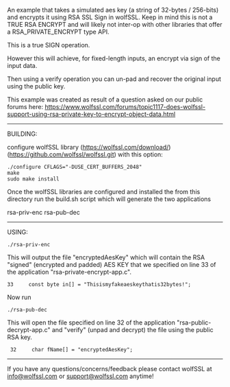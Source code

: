 An example that takes a simulated aes key (a string of 32-bytes / 256-bits)
and encrypts it using RSA SSL Sign in wolfSSL. Keep in mind this is not a TRUE
RSA ENCRYPT and will likely not inter-op with other libraries that offer a
RSA_PRIVATE_ENCRYPT type API.

This is a true SIGN operation.

However this will achieve, for fixed-length inputs, an encrypt via sign of the
input data.

Then using a verify operation you can un-pad and recover the original input
using the public key.

This example was created as result of a question asked on our public forums here:
https://www.wolfssl.com/forums/topic1117-does-wolfssl-support-using-rsa-private-key-to-encrypt-object-data.html


------------------------

BUILDING:

configure wolfSSL library (https://wolfssl.com/download/)
                          (https://github.com/wolfssl/wolfssl.git)
with this option:

```
./configure CFLAGS="-DUSE_CERT_BUFFERS_2048"
make
sudo make install
```

Once the wolfSSL libraries are configured and installed the from this directory
run the build.sh script which will generate the two applications

rsa-priv-enc
rsa-pub-dec

------------------------

USING:

```
./rsa-priv-enc
```

This will output the file "encryptedAesKey"
which will contain the RSA "signed" (encrypted and padded) AES KEY that we
specified on line 33 of the application "rsa-private-encrypt-app.c".

```
33     const byte in[] = "Thisismyfakeaeskeythatis32bytes!";
```

Now run

```
./rsa-pub-dec
```

This will open the file specified on line 32 of the application
"rsa-public-decrypt-app.c" and "verify" (unpad and decrypt) the file using the
public RSA key.

```
 32     char fName[] = "encryptedAesKey";
```

-----------------------

If you have any questions/concerns/feedback please contact wolfSSL at info@wolfssl.com
or support@wolfssl.com anytime!


